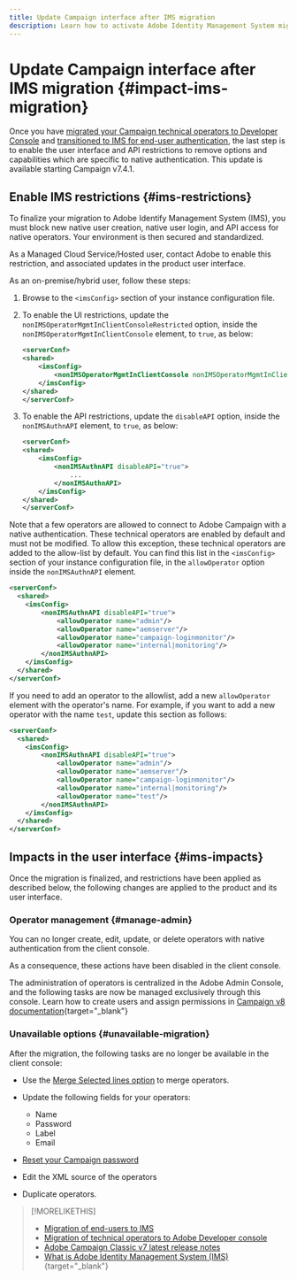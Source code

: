 ```yaml
---
title: Update Campaign interface after IMS migration
description: Learn how to activate Adobe Identity Management System migration interface impacts
---
```

# Update Campaign interface after IMS migration {#impact-ims-migration}

Once you have [migrated your Campaign technical operators to Developer Console](ims-migration.md) and [transitioned to IMS for end-user authentication](migrate-users-to-ims.md), the last step is to enable the user interface and API restrictions to remove options and capabilities which are specific to native authentication. This update is available starting Campaign v7.4.1.

## Enable IMS restrictions {#ims-restrictions}

To finalize your migration to Adobe Identify Management System (IMS), you must block new native user creation, native user login, and API access for native operators. Your environment is then secured and standardized.

As a Managed Cloud Service/Hosted user, contact Adobe to enable this restriction, and associated updates in the product user interface.

As an on-premise/hybrid user, follow these steps:

1. Browse to the `<imsConfig>` section of your instance configuration file.
1. To enable the UI restrictions, update the `nonIMSOperatorMgmtInClientConsoleRestricted` option, inside the `nonIMSOperatorMgmtInClientConsole` element, to `true`, as below:


    ```xml
    <serverConf>
    <shared>
        <imsConfig>
            <nonIMSOperatorMgmtInClientConsole nonIMSOperatorMgmtInClientConsoleRestricted="true"/>
        </imsConfig>
    </shared>
    </serverConf>
    ```

1. To enable the API restrictions, update the `disableAPI` option, inside the `nonIMSAuthnAPI` element, to `true`, as below:

    ```xml
    <serverConf>
    <shared>
        <imsConfig>
            <nonIMSAuthnAPI disableAPI="true">
                ...
            </nonIMSAuthnAPI>
        </imsConfig>
    </shared>
    </serverConf>
    ```

Note that a few operators are allowed to connect to Adobe Campaign with a native authentication. These technical operators are enabled by default and must not be modified. To allow this exception, these technical operators are added to the allow-list by default. You can find this list in the `<imsConfig>` section of your instance configuration file, in the `allowOperator` option inside the `nonIMSAuthnAPI` element.

```xml
<serverConf>
  <shared>
    <imsConfig>
        <nonIMSAuthnAPI disableAPI="true">
            <allowOperator name="admin"/>
            <allowOperator name="aemserver"/>
            <allowOperator name="campaign-loginmonitor"/>
            <allowOperator name="internal|monitoring"/>
        </nonIMSAuthnAPI>
    </imsConfig>
  </shared>
</serverConf>
```

If you need to add an operator to the allowlist, add a new `allowOperator` element with the operator's name. For example, if you want to add a new operator with the name `test`, update this section as follows:

```xml
<serverConf>
  <shared>
    <imsConfig>
        <nonIMSAuthnAPI disableAPI="true">
            <allowOperator name="admin"/>
            <allowOperator name="aemserver"/>
            <allowOperator name="campaign-loginmonitor"/>
            <allowOperator name="internal|monitoring"/>
            <allowOperator name="test"/>
        </nonIMSAuthnAPI>
    </imsConfig>
  </shared>
</serverConf>
```

## Impacts in the user interface {#ims-impacts}

Once the migration is finalized, and restrictions have been applied as described below, the following changes are applied to the product and its user interface.

### Operator management {#manage-admin}

You can no longer create, edit, update, or delete operators with native authentication from the client console. 

As a consequence, these actions have been disabled in the client console.

The administration of operators is centralized in the Adobe Admin Console, and the following tasks are now be managed exclusively through this console. Learn how to create users and assign permissions in [Campaign v8 documentation](https://experienceleague.adobe.com/en/docs/campaign/campaign-v8/admin/permissions/manage-permissions){target="_blank"}

### Unavailable options {#unavailable-migration}

After the migration, the following tasks are no longer be available in the client console:

* Use the [Merge Selected lines option](../../platform/using/updating-data.md#merge-data) to merge operators.

* Update the following fields for your operators:
    * Name
    * Password
    * Label
    * Email

* [Reset your Campaign password](../../production/using/lost-password.md)

* Edit the XML source of the operators

* Duplicate operators.


>[!MORELIKETHIS]
>
>* [Migration of end-users to IMS](migrate-users-to-ims.md)
>* [Migration of technical operators to Adobe Developer console](ims-migration.md)
>* [Adobe Campaign Classic v7 latest release notes](../../rn/using/latest-release.md)
>* [What is Adobe Identity Management System (IMS)](https://helpx.adobe.com/enterprise/using/identity.html){target="_blank"}

